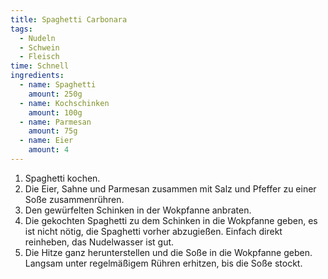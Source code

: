 ```yaml
---
title: Spaghetti Carbonara
tags:
  - Nudeln
  - Schwein
  - Fleisch
time: Schnell
ingredients:
  - name: Spaghetti
    amount: 250g
  - name: Kochschinken
    amount: 100g
  - name: Parmesan
    amount: 75g
  - name: Eier
    amount: 4
---
```

1. Spaghetti kochen. 
2. Die Eier, Sahne und Parmesan zusammen mit Salz und Pfeffer zu einer Soße
   zusammenrühren.
3. Den gewürfelten Schinken in der Wokpfanne anbraten.
4. Die gekochten Spaghetti zu dem Schinken in die Wokpfanne geben, es ist nicht
   nötig, die Spaghetti vorher abzugießen. Einfach direkt reinheben, das
   Nudelwasser ist gut.
5. Die Hitze ganz herunterstellen und die Soße in die Wokpfanne geben. Langsam
   unter regelmäßigem Rühren erhitzen, bis die Soße stockt.
